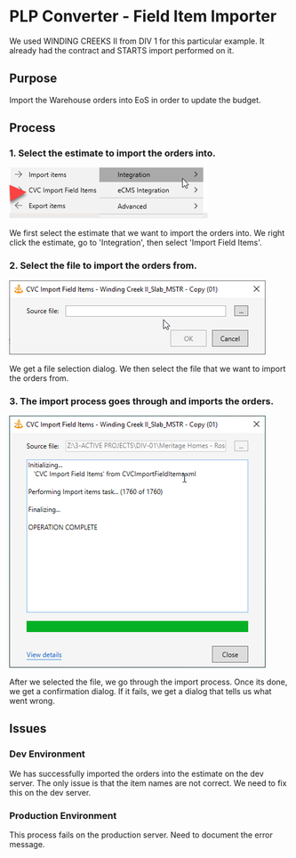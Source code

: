 # PLP Converter - Field Item Importer

We used WINDING CREEKS II from DIV 1 for this particular example.
It already had the contract and STARTS import performed on it.

## Purpose

Import the Warehouse orders into EoS in order to update the budget.

## Process

### 1. Select the estimate to import the orders into.

![First Step](./Images/PLPimporterSteps.png)

We first select the estimate that we want to import the orders into.
We right click the estimate, go to 'Integration', then select 'Import Field Items'.

### 2. Select the file to import the orders from.

![Second Step](./Images/FileSelectionStep.png)

We get a file selection dialog. We then select the file that we want to import the orders from.

### 3. The import process goes through and imports the orders.

![Third Step](./Images/ImportStep.png)

After we selected the file, we go through the import process.
Once its done, we get a confirmation dialog.
If it fails, we get a dialog that tells us what went wrong.

## Issues

### Dev Environment

We has successfully imported the orders into the estimate on the dev server.
The only issue is that the item names are not correct. We need to fix this on the dev server.

### Production Environment

This process fails on the production server.
Need to document the error message.

